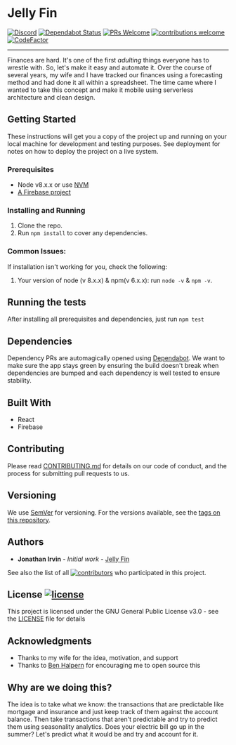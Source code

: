 # Jelly Fin

<!-- Badges -->
[![Discord](https://badgen.net/badge/chat/on%20Discord/cyan)](https://discord.gg/xveZ3FT)
[![Dependabot Status](https://api.dependabot.com/badges/status?host=github&repo=jelly-fin/jelly-fin)](https://dependabot.com)
[![PRs Welcome](https://badgen.net/badge/PRs/welcome/green)](http://makeapullrequest.com)
[![contributions welcome](https://badgen.net/badge/contributions/welcome/green)](https://github.com/jelly-fin/jelly-fin/issues)
[![CodeFactor](https://www.codefactor.io/repository/github/jelly-fin/jelly-fin/badge)](https://www.codefactor.io/repository/github/jelly-fin/jelly-fin)
<!-- End Badges -->

---

Finances are hard.  It's one of the first _adulting_ things everyone has to wrestle with.  So, let's make it easy and automate it.  Over the course of several years, my wife and I have tracked our finances using a forecasting method and had done it all within a spreadsheet.  The time came where I wanted to take this concept and make it mobile using serverless architecture and clean design.

## Getting Started

These instructions will get you a copy of the project up and running on your local machine for development and testing purposes. See deployment for notes on how to deploy the project on a live system.

### Prerequisites

* Node v8.x.x or use [NVM](https://github.com/creationix/nvm#installation)
* [A Firebase project](https://firebase.google.com/console)

### Installing and Running

1. Clone the repo.
2. Run `npm install` to cover any dependencies.

### Common Issues:

If installation isn't working for you, check the following:
1. Your version of node (v 8.x.x) & npm(v 6.x.x): run `node -v` & `npm -v`.

## Running the tests

After installing all prerequisites and dependencies, just run `npm test`

## Dependencies

Dependency PRs are automagically opened using [Dependabot](https://dependabot.com/https://dependabot.com/).  We want to make sure the app stays green by ensuring the build doesn't break when dependencies are bumped and each dependency is well tested to ensure stability.

## Built With

* React
* Firebase

## Contributing

Please read [CONTRIBUTING.md](CONTRIBUTING.md) for details on our code of conduct, and the process for submitting pull requests to us.

## Versioning

We use [SemVer](http://semver.org/) for versioning. For the versions available, see the [tags on this repository](https://github.com/jelly-fin/jelly-fin/tags).

## Authors

* **Jonathan Irvin** - *Initial work* - [Jelly Fin](https://github.com/jelly-fin/jelly-fin)

See also the list of all [![contributors](https://badgen.net/github/contributors/jelly-fin/jelly-fin)](https://github.com/jonathan-irvin/jelly-fin/contributors) who participated in this project.

## License [![license](https://badgen.net/github/license/jelly-fin/jelly-fin)](LICENSE)

This project is licensed under the GNU General Public License v3.0 - see the [LICENSE](LICENSE) file for details

## Acknowledgments

* Thanks to my wife for the idea, motivation, and support
* Thanks to [Ben Halpern](https://dev.to/ben) for encouraging me to open source this

## Why are we doing this?

The idea is to take what we know: the transactions that are predictable like mortgage and insurance and just keep track of them against the account balance.  Then take transactions that aren't predictable and try to predict them using seasonality analytics.  Does your electric bill go up in the summer?  Let's predict what it would be and try and account for it.

